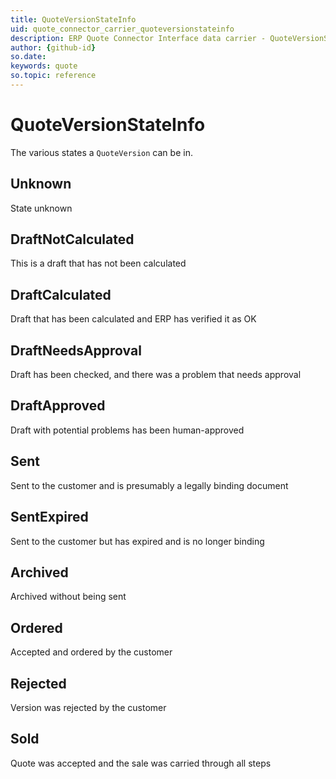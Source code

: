 ```yaml
---
title: QuoteVersionStateInfo
uid: quote_connector_carrier_quoteversionstateinfo
description: ERP Quote Connector Interface data carrier - QuoteVersionStateInfo
author: {github-id}
so.date:
keywords: quote
so.topic: reference
---
```


# QuoteVersionStateInfo

The various states a `QuoteVersion` can be in.

## Unknown

State unknown

## DraftNotCalculated

This is a draft that has not been calculated

## DraftCalculated

Draft that has been calculated and ERP has verified it as OK

## DraftNeedsApproval

Draft has been checked, and there was a problem that needs approval

## DraftApproved

Draft with potential problems has been human-approved

## Sent

Sent to the customer and is presumably a legally binding document

## SentExpired

Sent to the customer but has expired and is no longer binding

## Archived

Archived without being sent

## Ordered

Accepted and ordered by the customer

## Rejected

Version was rejected by the customer

## Sold

Quote was accepted and the sale was carried through all steps
